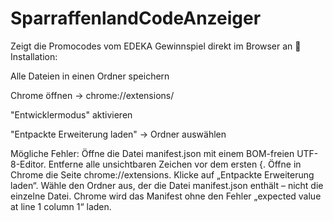 # SparraffenlandCodeAnzeiger
Zeigt die Promocodes vom EDEKA Gewinnspiel direkt im Browser an
🚀 Installation:

Alle Dateien in einen Ordner speichern

Chrome öffnen → chrome://extensions/

"Entwicklermodus" aktivieren

"Entpackte Erweiterung laden" → Ordner auswählen

Mögliche Fehler:
Öffne die Datei manifest.json mit einem BOM-freien UTF-8-Editor.
Entferne alle unsichtbaren Zeichen vor dem ersten {.
Öffne in Chrome die Seite chrome://extensions.
Klicke auf „Entpackte Erweiterung laden“.
Wähle den Ordner aus, der die Datei manifest.json enthält – nicht die einzelne Datei.
Chrome wird das Manifest ohne den Fehler „expected value at line 1 column 1“ laden.
